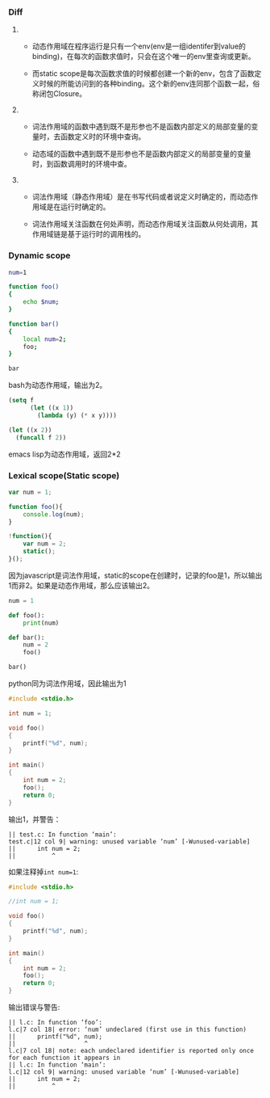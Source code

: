 ### Diff

1. 
    * 动态作用域在程序运行是只有一个env(env是一组identifer到value的binding)，在每次的函数求值时，只会在这个唯一的env里查询或更新。

    * 而static scope是每次函数求值的时候都创建一个新的env，包含了函数定义时候的所能访问到的各种binding。这个新的env连同那个函数一起，俗称闭包Closure。

2. 
    * 词法作用域的函数中遇到既不是形参也不是函数内部定义的局部变量的变量时，去函数定义时的环境中查询。

    * 动态域的函数中遇到既不是形参也不是函数内部定义的局部变量的变量时，到函数调用时的环境中查。

3. 
    * 词法作用域（静态作用域）是在书写代码或者说定义时确定的，而动态作用域是在运行时确定的。

    * 词法作用域关注函数在何处声明，而动态作用域关注函数从何处调用，其作用域链是基于运行时的调用栈的。

### Dynamic scope

``` sh
num=1

function foo()
{
    echo $num;
}

function bar()
{
    local num=2;
    foo;
}

bar
```

bash为动态作用域，输出为2。

``` lisp
(setq f
      (let ((x 1))
        (lambda (y) (* x y))))

(let ((x 2))
  (funcall f 2))
```

emacs lisp为动态作用域，返回2*2

### Lexical scope(Static scope)

``` javascript
var num = 1;

function foo(){
    console.log(num);
}

!function(){
    var num = 2;
    static();
}();
```

因为javascript是词法作用域，static的scope在创建时，记录的foo是1，所以输出1而非2。如果是动态作用域，那么应该输出2。

``` python
num = 1

def foo():
    print(num)

def bar():
    num = 2
    foo()

bar()
```

python同为词法作用域，因此输出为1

``` c
#include <stdio.h>

int num = 1;

void foo()
{
    printf("%d", num);
}

int main()
{
    int num = 2;
    foo();
    return 0;
} 
```

输出1，并警告：

    || test.c: In function ‘main’:
    test.c|12 col 9| warning: unused variable ‘num’ [-Wunused-variable]
    ||      int num = 2;
    ||          ^

如果注释掉`int num=1`:

``` c
#include <stdio.h>

//int num = 1;

void foo()
{
    printf("%d", num);
}

int main()
{
    int num = 2;
    foo();
    return 0;
} 
```

输出错误与警告:

    || l.c: In function ‘foo’:
    l.c|7 col 18| error: ‘num’ undeclared (first use in this function)
    ||      printf("%d", num);
    ||                   ^
    l.c|7 col 18| note: each undeclared identifier is reported only once for each function it appears in
    || l.c: In function ‘main’:
    l.c|12 col 9| warning: unused variable ‘num’ [-Wunused-variable]
    ||      int num = 2;
    ||          ^
